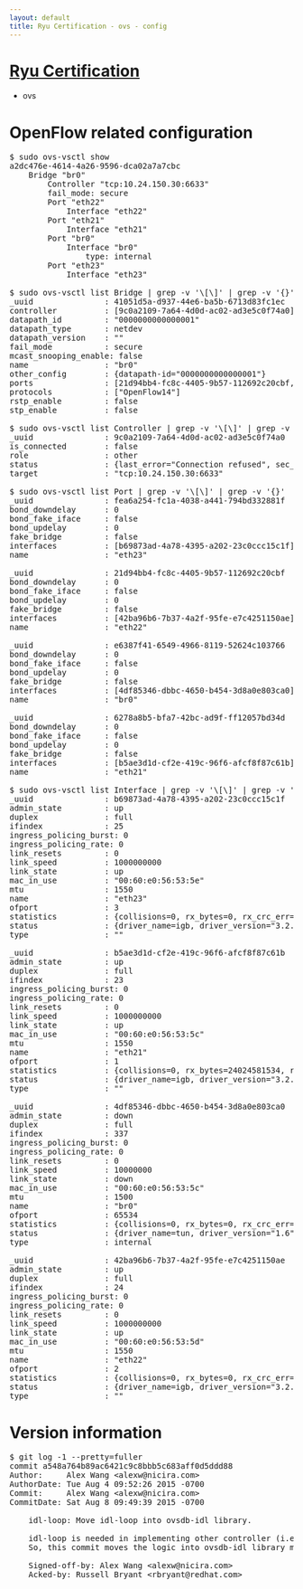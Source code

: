```yaml
---
layout: default
title: Ryu Certification - ovs - config
---
```

# [Ryu Certification](http://osrg.github.io/ryu/certification.html)
* ovs 

# OpenFlow related configuration
<pre>
$ sudo ovs-vsctl show
a2dc476e-4614-4a26-9596-dca02a7a7cbc
    Bridge "br0"
        Controller "tcp:10.24.150.30:6633"
        fail_mode: secure
        Port "eth22"
            Interface "eth22"
        Port "eth21"
            Interface "eth21"
        Port "br0"
            Interface "br0"
                type: internal
        Port "eth23"
            Interface "eth23"

$ sudo ovs-vsctl list Bridge | grep -v '\[\]' | grep -v '{}'
_uuid               : 41051d5a-d937-44e6-ba5b-6713d83fc1ec
controller          : [9c0a2109-7a64-4d0d-ac02-ad3e5c0f74a0]
datapath_id         : "0000000000000001"
datapath_type       : netdev
datapath_version    : "<built-in>"
fail_mode           : secure
mcast_snooping_enable: false
name                : "br0"
other_config        : {datapath-id="0000000000000001"}
ports               : [21d94bb4-fc8c-4405-9b57-112692c20cbf, 6278a8b5-bfa7-42bc-ad9f-ff12057bd34d, e6387f41-6549-4966-8119-52624c103766, fea6a254-fc1a-4038-a441-794bd332881f]
protocols           : ["OpenFlow14"]
rstp_enable         : false
stp_enable          : false

$ sudo ovs-vsctl list Controller | grep -v '\[\]' | grep -v '{}'
_uuid               : 9c0a2109-7a64-4d0d-ac02-ad3e5c0f74a0
is_connected        : false
role                : other
status              : {last_error="Connection refused", sec_since_disconnect="3", state=BACKOFF}
target              : "tcp:10.24.150.30:6633"

$ sudo ovs-vsctl list Port | grep -v '\[\]' | grep -v '{}'
_uuid               : fea6a254-fc1a-4038-a441-794bd332881f
bond_downdelay      : 0
bond_fake_iface     : false
bond_updelay        : 0
fake_bridge         : false
interfaces          : [b69873ad-4a78-4395-a202-23c0ccc15c1f]
name                : "eth23"

_uuid               : 21d94bb4-fc8c-4405-9b57-112692c20cbf
bond_downdelay      : 0
bond_fake_iface     : false
bond_updelay        : 0
fake_bridge         : false
interfaces          : [42ba96b6-7b37-4a2f-95fe-e7c4251150ae]
name                : "eth22"

_uuid               : e6387f41-6549-4966-8119-52624c103766
bond_downdelay      : 0
bond_fake_iface     : false
bond_updelay        : 0
fake_bridge         : false
interfaces          : [4df85346-dbbc-4650-b454-3d8a0e803ca0]
name                : "br0"

_uuid               : 6278a8b5-bfa7-42bc-ad9f-ff12057bd34d
bond_downdelay      : 0
bond_fake_iface     : false
bond_updelay        : 0
fake_bridge         : false
interfaces          : [b5ae3d1d-cf2e-419c-96f6-afcf8f87c61b]
name                : "eth21"

$ sudo ovs-vsctl list Interface | grep -v '\[\]' | grep -v '{}'
_uuid               : b69873ad-4a78-4395-a202-23c0ccc15c1f
admin_state         : up
duplex              : full
ifindex             : 25
ingress_policing_burst: 0
ingress_policing_rate: 0
link_resets         : 0
link_speed          : 1000000000
link_state          : up
mac_in_use          : "00:60:e0:56:53:5e"
mtu                 : 1550
name                : "eth23"
ofport              : 3
statistics          : {collisions=0, rx_bytes=0, rx_crc_err=0, rx_dropped=0, rx_errors=0, rx_frame_err=0, rx_over_err=0, rx_packets=0, tx_bytes=1176922500, tx_dropped=0, tx_errors=0, tx_packets=784615}
status              : {driver_name=igb, driver_version="3.2.10-k", firmware_version="2.10-9"}
type                : ""

_uuid               : b5ae3d1d-cf2e-419c-96f6-afcf8f87c61b
admin_state         : up
duplex              : full
ifindex             : 23
ingress_policing_burst: 0
ingress_policing_rate: 0
link_resets         : 0
link_speed          : 1000000000
link_state          : up
mac_in_use          : "00:60:e0:56:53:5c"
mtu                 : 1550
name                : "eth21"
ofport              : 1
statistics          : {collisions=0, rx_bytes=24024581534, rx_crc_err=0, rx_dropped=0, rx_errors=0, rx_frame_err=0, rx_over_err=0, rx_packets=16026376, tx_bytes=0, tx_dropped=0, tx_errors=0, tx_packets=0}
status              : {driver_name=igb, driver_version="3.2.10-k", firmware_version="2.10-9"}
type                : ""

_uuid               : 4df85346-dbbc-4650-b454-3d8a0e803ca0
admin_state         : down
duplex              : full
ifindex             : 337
ingress_policing_burst: 0
ingress_policing_rate: 0
link_resets         : 0
link_speed          : 10000000
link_state          : down
mac_in_use          : "00:60:e0:56:53:5c"
mtu                 : 1500
name                : "br0"
ofport              : 65534
statistics          : {collisions=0, rx_bytes=0, rx_crc_err=0, rx_dropped=0, rx_errors=0, rx_frame_err=0, rx_over_err=0, rx_packets=0, tx_bytes=0, tx_dropped=0, tx_errors=0, tx_packets=0}
status              : {driver_name=tun, driver_version="1.6", firmware_version="N/A"}
type                : internal

_uuid               : 42ba96b6-7b37-4a2f-95fe-e7c4251150ae
admin_state         : up
duplex              : full
ifindex             : 24
ingress_policing_burst: 0
ingress_policing_rate: 0
link_resets         : 0
link_speed          : 1000000000
link_state          : up
mac_in_use          : "00:60:e0:56:53:5d"
mtu                 : 1550
name                : "eth22"
ofport              : 2
statistics          : {collisions=0, rx_bytes=0, rx_crc_err=0, rx_dropped=0, rx_errors=0, rx_frame_err=0, rx_over_err=0, rx_packets=0, tx_bytes=18089315792, tx_dropped=0, tx_errors=0, tx_packets=12064077}
status              : {driver_name=igb, driver_version="3.2.10-k", firmware_version="2.10-9"}
type                : ""
</pre>

# Version information
<pre>
$ git log -1 --pretty=fuller
commit a548a764b89ac6421c9c8bbb5c683aff0d5ddd88
Author:     Alex Wang &lt;alexw@nicira.com&gt;
AuthorDate: Tue Aug 4 09:52:26 2015 -0700
Commit:     Alex Wang &lt;alexw@nicira.com&gt;
CommitDate: Sat Aug 8 09:49:39 2015 -0700

    idl-loop: Move idl-loop into ovsdb-idl library.
    
    idl-loop is needed in implementing other controller &#40;i.e., vtep controller&#41;.
    So, this commit moves the logic into ovsdb-idl library module.
    
    Signed-off-by: Alex Wang &lt;alexw@nicira.com&gt;
    Acked-by: Russell Bryant &lt;rbryant@redhat.com&gt;
</pre>
